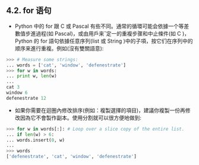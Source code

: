 ## 4.2. for 语句
* Python 中的 for 跟 C 或 Pascal 有些不同。通常的循環可能会依據一个等差數值步進過程(如 Pascal)，或由用戶来ˇ定一的重複步骤和中止條件(如 C )，Python 的 for 語句依據任意序列(list 或 String )中的子項，按它们在序列中的顺序来進行重複。例如(沒有雙關語意):
```python
>>> # Measure some strings:
... words = ['cat', 'window', 'defenestrate']
>>> for w in words:
... print w, len(w)
...
cat 3
window 6
defenestrate 12
```
* 如果你需要在迴圈內修改排序(例如：複製選擇的項目)，建議你複製一份再修改因為它不會製作副本。使用分割就可以很方便地做到:
```python
>>> for w in words[:]: # Loop over a slice copy of the entire list.
... if len(w) > 6:
... words.insert(0, w)
...
>>> words
['defenestrate', 'cat', 'window', 'defenestrate']
```
